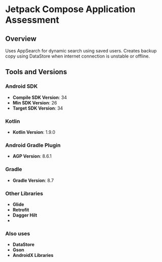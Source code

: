 # Jetpack Compose Application Assessment

## Overview

Uses AppSearch for dynamic search using saved users. Creates backup copy using DataStore when internet connection is unstable or offline.

## Tools and Versions

### Android SDK
- **Compile SDK Version**: 34
- **Min SDK Version**: 26
- **Target SDK Version**: 34

### Kotlin
- **Kotlin Version**: 1.9.0

### Android Gradle Plugin
- **AGP Version**: 8.6.1

### Gradle
- **Gradle Version**: 8.7

### Other Libraries
- **Glide**
- **Retrofit**
- **Dagger Hilt** 
- 
### Also uses
- **DataStore**
- **Gson**
- **AndroidX Libraries**

